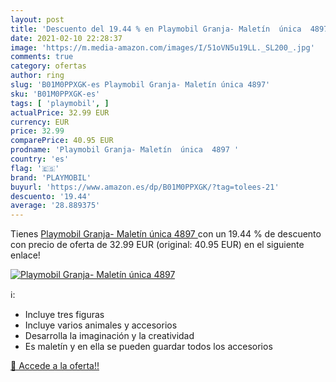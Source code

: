 ```yaml
---
layout: post
title: 'Descuento del 19.44 % en Playmobil Granja- Maletín  única  4897 '
date: 2021-02-10 22:28:37
image: 'https://m.media-amazon.com/images/I/51oVN5u19LL._SL200_.jpg'
comments: true
category: ofertas
author: ring
slug: 'B01M0PPXGK-es Playmobil Granja- Maletín única 4897'
sku: 'B01M0PPXGK-es'
tags: [ 'playmobil', ]
actualPrice: 32.99 EUR
currency: EUR
price: 32.99
comparePrice: 40.95 EUR
prodname: 'Playmobil Granja- Maletín  única  4897 '
country: 'es'
flag: '🇪🇸'
brand: 'PLAYMOBIL'
buyurl: 'https://www.amazon.es/dp/B01M0PPXGK/?tag=tolees-21'
descuento: '19.44'
average: '28.889375'
---
```


Tienes [Playmobil Granja- Maletín  única  4897 ](https://www.amazon.es/dp/B01M0PPXGK/?tag=tolees-21) con un 19.44 % de descuento con precio de oferta de 32.99 EUR (original: 40.95 EUR) en el siguiente enlace!

[![Playmobil Granja- Maletín  única  4897 ](https://m.media-amazon.com/images/I/51oVN5u19LL._SL200_.jpg)](https://www.amazon.es/dp/B01M0PPXGK/?tag=tolees-21)

ℹ️:

- Incluye tres figuras
- Incluye varios animales y accesorios
- Desarrolla la imaginación y la creatividad
- Es maletín y en ella se pueden guardar todos los accesorios

[🛒 Accede a la oferta!!](https://www.amazon.es/dp/B01M0PPXGK/?tag=tolees-21)
